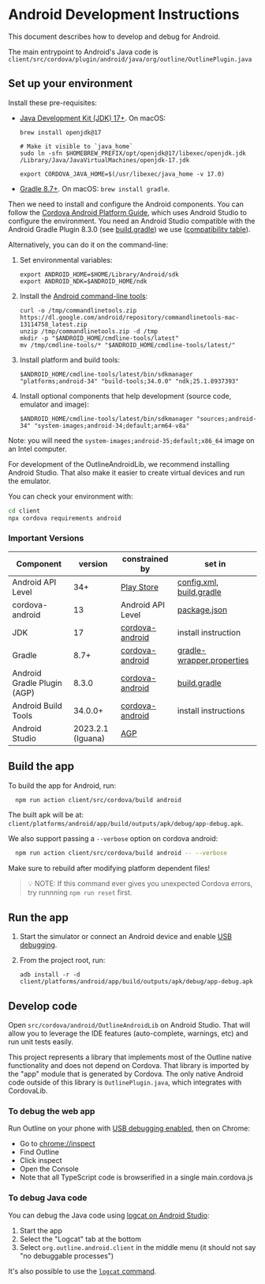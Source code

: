 # Android Development Instructions

This document describes how to develop and debug for Android.

The main entrypoint to Android's Java code is `client/src/cordova/plugin/android/java/org/outline/OutlinePlugin.java`

## Set up your environment

Install these pre-requisites:

- [Java Development Kit (JDK) 17+](https://jdk.java.net/archive/). On macOS:

  ```shell
  brew install openjdk@17

  # Make it visible to `java_home`
  sudo ln -sfn $HOMEBREW_PREFIX/opt/openjdk@17/libexec/openjdk.jdk /Library/Java/JavaVirtualMachines/openjdk-17.jdk

  export CORDOVA_JAVA_HOME=$(/usr/libexec/java_home -v 17.0)
  ```

- [Gradle 8.7+](https://gradle.org/install/). On macOS: `brew install gradle`.

Then we need to install and configure the Android components. You can follow the [Cordova Android Platform Guide](https://cordova.apache.org/docs/en/latest/guide/platforms/android/index.html), which uses Android Studio to configure the environment. You need an Android Studio compatible with the Android Gradle Plugin 8.3.0 (see [build.gradle](client/src/cordova/android/OutlineAndroidLib/build.gradle)) we use ([compatibility table](https://developer.android.com/studio/releases#android_gradle_plugin_and_android_studio_compatibility)).

Alternatively, you can do it on the command-line:

1. Set environmental variables:

    ```shell
    export ANDROID_HOME=$HOME/Library/Android/sdk
    export ANDROID_NDK=$ANDROID_HOME/ndk
    ```

1. Install the [Android command-line tools](https://developer.android.com/studio#command-line-tools-only):

    ```shell
    curl -o /tmp/commandlinetools.zip https://dl.google.com/android/repository/commandlinetools-mac-13114758_latest.zip
    unzip /tmp/commandlinetools.zip -d /tmp
    mkdir -p "$ANDROID_HOME/cmdline-tools/latest"
    mv /tmp/cmdline-tools/* "$ANDROID_HOME/cmdline-tools/latest/"
    ```
  
1. Install platform and build tools:

    ```shell
    $ANDROID_HOME/cmdline-tools/latest/bin/sdkmanager "platforms;android-34" "build-tools;34.0.0" "ndk;25.1.8937393" 
    ```

1. Install optional components that help development (source code, emulator and image):

    ```shell
    $ANDROID_HOME/cmdline-tools/latest/bin/sdkmanager "sources;android-34" "system-images;android-34;default;arm64-v8a"
    ```

  Note: you will need the `system-images;android-35;default;x86_64` image on an Intel computer.

For development of the OutlineAndroidLib, we recommend installing Android Studio. That also make it easier to create virtual devices and run the emulator.

You can check your environment with:

```sh
cd client
npx cordova requirements android
```

### Important Versions

| Component  | version  | constrained by | set in  |
|---|---|---|---|
| Android API Level | 34+ | [Play Store](https://developer.android.com/google/play/requirements/target-sdk) | [config.xml](../../../config.xml), [build.gradle](./OutlineAndroidLib/outline/build.gradle) |
| cordova-android | 13 | Android API Level | [package.json](../../../package.json) |
| JDK | 17 | [cordova-android](https://cordova.apache.org/docs/en/latest/guide/platforms/android/index.html#android-api-level-support) | install instruction |
| Gradle | 8.7+ | [cordova-android](https://cordova.apache.org/docs/en/latest/guide/platforms/android/index.html#android-api-level-support) | [gradle-wrapper.properties](./OutlineAndroidLib/gradle/wrapper/gradle-wrapper.properties) |
| Android Gradle Plugin (AGP) | 8.3.0 | [cordova-android](https://cordova.apache.org/docs/en/latest/guide/platforms/android/index.html#android-api-level-support) | [build.gradle](../android/OutlineAndroidLib/build.gradle) |
| Android Build Tools | 34.0.0+ | [cordova-android](https://cordova.apache.org/docs/en/latest/guide/platforms/android/index.html#android-api-level-support) | install instructions |
| Android Studio | 2023.2.1  (Iguana) | [AGP](https://developer.android.com/studio/releases#android_gradle_plugin_and_android_studio_compatibility) | |

## Build the app

To build the app for Android, run:

```sh
  npm run action client/src/cordova/build android
```

The built apk will be at: `client/platforms/android/app/build/outputs/apk/debug/app-debug.apk`.

We also support passing a `--verbose` option on cordova android:

```sh
  npm run action client/src/cordova/build android -- --verbose
```

Make sure to rebuild after modifying platform dependent files!

> 💡 NOTE: If this command ever gives you unexpected Cordova errors, try runnning `npm run reset` first.

## Run the app

1. Start the simulator or connect an Android device and enable [USB debugging](https://developer.android.com/studio/debug/dev-options.html#enable).
1. From the project root, run:

   ```shell
   adb install -r -d client/platforms/android/app/build/outputs/apk/debug/app-debug.apk
   ```

## Develop code

Open `src/cordova/android/OutlineAndroidLib` on Android Studio. That will allow you to leverage the IDE features (auto-complete, warnings, etc) and run unit tests easily.

This project represents a library that implements most of the Outline native functionality and does not depend on Cordova. That library is imported by the "app" module that is generated by Cordova. The only native Android code outside of this library is `OutlinePlugin.java`, which integrates with CordovaLib.

### To debug the web app

Run Outline on your phone with [USB debugging enabled](https://developer.android.com/studio/debug/dev-options.html#enable), then on Chrome:

- Go to [chrome://inspect](chrome://inspect)
- Find Outline
- Click inspect
- Open the Console
- Note that all TypeScript code is browserified in a single main.cordova.js

### To debug Java code

You can debug the Java code using [logcat on Android Studio](https://developer.android.com/studio/debug/logcat):

1. Start the app
1. Select the "Logcat" tab at the bottom
1. Select `org.outline.android.client` in the middle menu (it should not say "no debuggable processes")

It's also possible to use the [`logcat` command](https://developer.android.com/tools/logcat).

